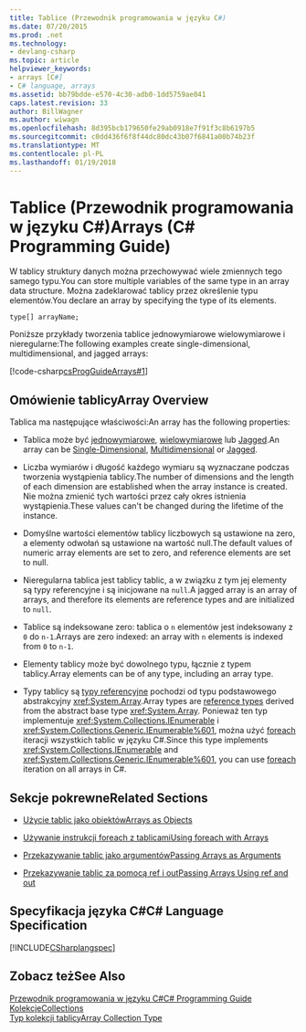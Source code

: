 ```yaml
---
title: Tablice (Przewodnik programowania w języku C#)
ms.date: 07/20/2015
ms.prod: .net
ms.technology:
- devlang-csharp
ms.topic: article
helpviewer_keywords:
- arrays [C#]
- C# language, arrays
ms.assetid: bb79bdde-e570-4c30-adb0-1dd5759ae041
caps.latest.revision: 33
author: BillWagner
ms.author: wiwagn
ms.openlocfilehash: 8d395bcb179650fe29ab0918e7f91f3c8b6197b5
ms.sourcegitcommit: c0dd436f6f8f44dc80dc43b07f6841a00b74b23f
ms.translationtype: MT
ms.contentlocale: pl-PL
ms.lasthandoff: 01/19/2018
---
```

# <a name="arrays-c-programming-guide"></a><span data-ttu-id="454fa-102">Tablice (Przewodnik programowania w języku C#)</span><span class="sxs-lookup"><span data-stu-id="454fa-102">Arrays (C# Programming Guide)</span></span>
<span data-ttu-id="454fa-103">W tablicy struktury danych można przechowywać wiele zmiennych tego samego typu.</span><span class="sxs-lookup"><span data-stu-id="454fa-103">You can store multiple variables of the same type in an array data structure.</span></span> <span data-ttu-id="454fa-104">Można zadeklarować tablicy przez określenie typu elementów.</span><span class="sxs-lookup"><span data-stu-id="454fa-104">You declare an array by specifying the type of its elements.</span></span>  
  
 `type[] arrayName;`  
  
 <span data-ttu-id="454fa-105">Poniższe przykłady tworzenia tablice jednowymiarowe wielowymiarowe i nieregularne:</span><span class="sxs-lookup"><span data-stu-id="454fa-105">The following examples create single-dimensional, multidimensional, and jagged arrays:</span></span>  
  
 [!code-csharp[csProgGuideArrays#1](../../../csharp/programming-guide/arrays/codesnippet/CSharp/index_1.cs)]  
  
## <a name="array-overview"></a><span data-ttu-id="454fa-106">Omówienie tablicy</span><span class="sxs-lookup"><span data-stu-id="454fa-106">Array Overview</span></span>  
 <span data-ttu-id="454fa-107">Tablica ma następujące właściwości:</span><span class="sxs-lookup"><span data-stu-id="454fa-107">An array has the following properties:</span></span>  
  
-   <span data-ttu-id="454fa-108">Tablica może być [jednowymiarowe](../../../csharp/programming-guide/arrays/single-dimensional-arrays.md), [wielowymiarowe](../../../csharp/programming-guide/arrays/multidimensional-arrays.md) lub [Jagged](../../../csharp/programming-guide/arrays/jagged-arrays.md).</span><span class="sxs-lookup"><span data-stu-id="454fa-108">An array can be [Single-Dimensional](../../../csharp/programming-guide/arrays/single-dimensional-arrays.md), [Multidimensional](../../../csharp/programming-guide/arrays/multidimensional-arrays.md) or [Jagged](../../../csharp/programming-guide/arrays/jagged-arrays.md).</span></span>  
  
-   <span data-ttu-id="454fa-109">Liczba wymiarów i długość każdego wymiaru są wyznaczane podczas tworzenia wystąpienia tablicy.</span><span class="sxs-lookup"><span data-stu-id="454fa-109">The number of dimensions and the length of each dimension are established when the array instance is created.</span></span> <span data-ttu-id="454fa-110">Nie można zmienić tych wartości przez cały okres istnienia wystąpienia.</span><span class="sxs-lookup"><span data-stu-id="454fa-110">These values can't be changed during the lifetime of the instance.</span></span>  
  
-   <span data-ttu-id="454fa-111">Domyślne wartości elementów tablicy liczbowych są ustawione na zero, a elementy odwołań są ustawione na wartość null.</span><span class="sxs-lookup"><span data-stu-id="454fa-111">The default values of numeric array elements are set to zero, and reference elements are set to null.</span></span>  
  
-   <span data-ttu-id="454fa-112">Nieregularna tablica jest tablicy tablic, a w związku z tym jej elementy są typy referencyjne i są inicjowane na `null`.</span><span class="sxs-lookup"><span data-stu-id="454fa-112">A jagged array is an array of arrays, and therefore its elements are reference types and are initialized to `null`.</span></span>  
  
-   <span data-ttu-id="454fa-113">Tablice są indeksowane zero: tablica o `n` elementów jest indeksowany z `0` do `n-1`.</span><span class="sxs-lookup"><span data-stu-id="454fa-113">Arrays are zero indexed: an array with `n` elements is indexed from `0` to `n-1`.</span></span>  
  
-   <span data-ttu-id="454fa-114">Elementy tablicy może być dowolnego typu, łącznie z typem tablicy.</span><span class="sxs-lookup"><span data-stu-id="454fa-114">Array elements can be of any type, including an array type.</span></span>  
  
-   <span data-ttu-id="454fa-115">Typy tablicy są [typy referencyjne](../../../csharp/language-reference/keywords/reference-types.md) pochodzi od typu podstawowego abstrakcyjny <xref:System.Array>.</span><span class="sxs-lookup"><span data-stu-id="454fa-115">Array types are [reference types](../../../csharp/language-reference/keywords/reference-types.md) derived from the abstract base type <xref:System.Array>.</span></span> <span data-ttu-id="454fa-116">Ponieważ ten typ implementuje <xref:System.Collections.IEnumerable> i <xref:System.Collections.Generic.IEnumerable%601>, można użyć [foreach](../../../csharp/language-reference/keywords/foreach-in.md) iteracji wszystkich tablic w języku C#.</span><span class="sxs-lookup"><span data-stu-id="454fa-116">Since this type implements <xref:System.Collections.IEnumerable> and <xref:System.Collections.Generic.IEnumerable%601>, you can use [foreach](../../../csharp/language-reference/keywords/foreach-in.md) iteration on all arrays in C#.</span></span>  
  
## <a name="related-sections"></a><span data-ttu-id="454fa-117">Sekcje pokrewne</span><span class="sxs-lookup"><span data-stu-id="454fa-117">Related Sections</span></span>  
  
-   [<span data-ttu-id="454fa-118">Użycie tablic jako obiektów</span><span class="sxs-lookup"><span data-stu-id="454fa-118">Arrays as Objects</span></span>](../../../csharp/programming-guide/arrays/arrays-as-objects.md)  
  
-   [<span data-ttu-id="454fa-119">Używanie instrukcji foreach z tablicami</span><span class="sxs-lookup"><span data-stu-id="454fa-119">Using foreach with Arrays</span></span>](../../../csharp/programming-guide/arrays/using-foreach-with-arrays.md)  
  
-   [<span data-ttu-id="454fa-120">Przekazywanie tablic jako argumentów</span><span class="sxs-lookup"><span data-stu-id="454fa-120">Passing Arrays as Arguments</span></span>](../../../csharp/programming-guide/arrays/passing-arrays-as-arguments.md)  
  
-   [<span data-ttu-id="454fa-121">Przekazywanie tablic za pomocą ref i out</span><span class="sxs-lookup"><span data-stu-id="454fa-121">Passing Arrays Using ref and out</span></span>](../../../csharp/programming-guide/arrays/passing-arrays-using-ref-and-out.md)   
  
## <a name="c-language-specification"></a><span data-ttu-id="454fa-122">Specyfikacja języka C#</span><span class="sxs-lookup"><span data-stu-id="454fa-122">C# Language Specification</span></span>  
 [!INCLUDE[CSharplangspec](~/includes/csharplangspec-md.md)]  
  
## <a name="see-also"></a><span data-ttu-id="454fa-123">Zobacz też</span><span class="sxs-lookup"><span data-stu-id="454fa-123">See Also</span></span>  
 [<span data-ttu-id="454fa-124">Przewodnik programowania w języku C#</span><span class="sxs-lookup"><span data-stu-id="454fa-124">C# Programming Guide</span></span>](../../../csharp/programming-guide/index.md)  
 [<span data-ttu-id="454fa-125">Kolekcje</span><span class="sxs-lookup"><span data-stu-id="454fa-125">Collections</span></span>](http://msdn.microsoft.com/library/e76533a9-5033-4a0b-b003-9c2be60d185b)  
 [<span data-ttu-id="454fa-126">Typ kolekcji tablicy</span><span class="sxs-lookup"><span data-stu-id="454fa-126">Array Collection Type</span></span>](http://msdn.microsoft.com/library/8a9964de-8941-47b1-a3cf-a01bc88db9e8)
